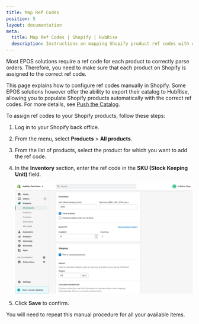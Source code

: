 ```yaml
---
title: Map Ref Codes
position: 5
layout: documentation
meta:
  title: Map Ref Codes | Shopify | HubRise
  description: Instructions on mapping Shopify product ref codes with other apps after connecting your EPOS with HubRise. Connect apps and synchronise your data.
---
```


Most EPOS solutions require a ref code for each product to correctly parse orders. Therefore, you need to make sure that each product on Shopify is assigned to the correct ref code.

This page explains how to configure ref codes manually in Shopify. Some EPOS solutions however offer the ability to export their catalog to HubRise, allowing you to populate Shopify products automatically with the correct ref codes. For more details, see [Push the Catalog](/apps/shopify/push-catalog).

To assign ref codes to your Shopify products, follow these steps:

1. Log in to your Shopify back office.
1. From the menu, select **Products** > **All products**.
1. From the list of products, select the product for which you want to add the ref code.
1. In the **Inventory** section, enter the ref code in the **SKU (Stock Keeping Unit)** field.

   ![Entering the ref code in the SKU field for a Shopify product](../images/005-en-shopify-map-ref-codes.png)

1. Click **Save** to confirm.

You will need to repeat this manual procedure for all your available items.
